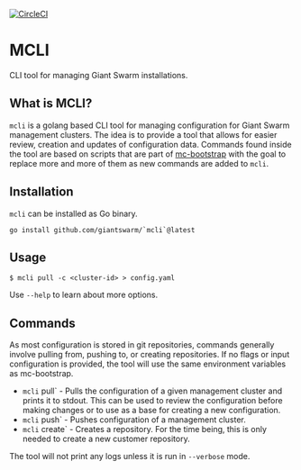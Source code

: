 [![CircleCI](https://dl.circleci.com/status-badge/img/gh/giantswarm/`mcli`/tree/main.svg?style=svg&circle-token=6a77fd68819c9f0d95d09d9ba329ba5e5bf169e6)](https://dl.circleci.com/status-badge/redirect/gh/giantswarm/`mcli`/tree/main)

# MCLI

CLI tool for managing Giant Swarm installations.

## What is MCLI?

`mcli` is a golang based CLI tool for managing configuration for Giant Swarm management clusters.
The idea is to provide a tool that allows for easier review, creation and updates of configuration data.
Commands found inside the tool are based on scripts that are part of [mc-bootstrap](github.com/giantswarm/mc-bootstrap) with the goal to replace more and more of them as new commands are added to `mcli`.

## Installation

`mcli` can be installed as Go binary.

```nohighlight
go install github.com/giantswarm/`mcli`@latest
```

## Usage

```nohighlight
$ mcli pull -c <cluster-id> > config.yaml
```

Use `--help` to learn about more options.

## Commands

As most configuration is stored in git repositories, commands generally involve pulling from, pushing to, or creating repositories.
If no flags or input configuration is provided, the tool will use the same environment variables as mc-bootstrap.

- `mcli` pull` - Pulls the configuration of a given management cluster and prints it to stdout.
This can be used to review the configuration before making changes or to use as a base for creating a new configuration.
- `mcli` push` - Pushes configuration of a management cluster.
- `mcli` create` - Creates a repository. For the time being, this is only needed to create a new customer repository.

The tool will not print any logs unless it is run in `--verbose` mode.
